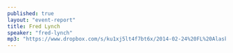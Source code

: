 ```yaml
---
published: true
layout: "event-report"
title: Fred Lynch
speaker: "fred-lynch"
mp3: "https://www.dropbox.com/s/ku1xj5lt4f7bt6x/2014-02-24%20FL%20Alaska%20Trip%20.mp3"
---
```



